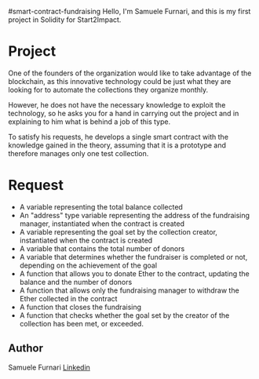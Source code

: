 #smart-contract-fundraising
Hello, I'm Samuele Furnari, and this is my first project in Solidity for Start2Impact.

# Project
One of the founders of the organization would like to take advantage of the blockchain, as this innovative technology could be just what they are looking for to automate the collections they organize monthly.

However, he does not have the necessary knowledge to exploit the technology, so he asks you for a hand in carrying out the project and in explaining to him what is behind a job of this type.

To satisfy his requests, he develops a single smart contract with the knowledge gained in the theory, assuming that it is a prototype and therefore manages only one test collection.

# Request
* A variable representing the total balance collected
* An "address" type variable representing the address of the fundraising manager, instantiated when the contract is created
* A variable representing the goal set by the collection creator, instantiated when the contract is created
* A variable that contains the total number of donors
* A variable that determines whether the fundraiser is completed or not, depending on the achievement of the goal
* A function that allows you to donate Ether to the contract, updating the balance and the number of donors
* A function that allows only the fundraising manager to withdraw the Ether collected in the contract
* A function that closes the fundraising
* A function that checks whether the goal set by the creator of the collection has been met, or exceeded.

## Author
Samuele Furnari
[Linkedin](https://www.linkedin.com/in/samuele-furnari-a37567220/)
